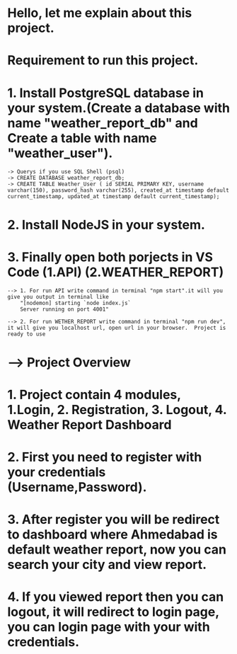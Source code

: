 # Hello, let me explain about this project.

# Requirement to run this project.

# 1. Install PostgreSQL database in your system.(Create a database with name "weather_report_db" and Create a table with name "weather_user").

    -> Querys if you use SQL Shell (psql)
    -> CREATE DATABASE weather_report_db;
    -> CREATE TABLE Weather_User ( id SERIAL PRIMARY KEY, username varchar(150), password_hash varchar(255), created_at timestamp default current_timestamp, updated_at timestamp default current_timestamp);

# 2. Install NodeJS in your system.

# 3. Finally open both porjects in VS Code (1.API) (2.WEATHER_REPORT)

    --> 1. For run API write command in terminal "npm start".it will you give you output in terminal like
        "[nodemon] starting `node index.js`
        Server running on port 4001"

    --> 2. For run WETHER_REPORT write command in terminal "npm run dev", it will give you localhost url, open url in your browser.  Project is ready to use

# --> Project Overview

# 1. Project contain 4 modules, 1.Login, 2. Registration, 3. Logout, 4. Weather Report Dashboard

# 2. First you need to register with your credentials (Username,Password).

# 3. After register you will be redirect to dashboard where Ahmedabad is default weather report, now you can search your city and view report.

# 4. If you viewed report then you can logout, it will redirect to login page, you can login page with your with credentials.
